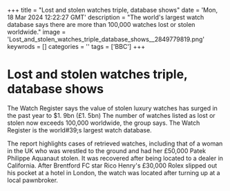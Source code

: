 +++
title = "Lost and stolen watches triple, database shows"
date = 'Mon, 18 Mar 2024 12:22:27 GMT'
description = "The world's largest watch database says there are more than 100,000 watches lost or stolen worldwide."
image = 'Lost_and_stolen_watches_triple_database_shows__2849779819.png'
keywrods =  []
categories = ''
tags = ['BBC']
+++

# Lost and stolen watches triple, database shows

The Watch Register says the value of stolen luxury watches has surged in the past year to $1.
9bn (£1.
5bn) The number of watches listed as lost or stolen now exceeds 100,000 worldwide, the group says.
The Watch Register is the world<bb>#39;s largest watch database.

The report highlights cases of retrieved watches, including that of a woman in the UK who was wrestled to the ground and had her £50,000 Patek Philippe Aquanaut stolen.
It was recovered after being located to a dealer in California.
After Brentford FC star Rico Henry's £30,000 Rolex slipped out his pocket at a hotel in London, the watch was located after turning up at a local pawnbroker.


